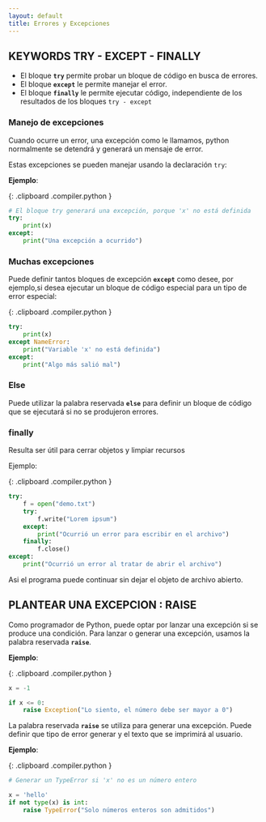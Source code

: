 ```yaml
---
layout: default
title: Errores y Excepciones
---
```


## KEYWORDS TRY - EXCEPT - FINALLY


- El bloque **`try`** permite probar un bloque de código en busca de errores.  
- El bloque **`except`** le permite manejar el error.  
- El bloque **`finally`** le permite ejecutar código, independiente de los resultados de los bloques `try - except`


### Manejo de excepciones

Cuando ocurre un error, una excepción como le llamamos, python normalmente se detendrá y generará un mensaje de error.  

Estas excepciones se pueden manejar usando la declaración `try`:  

**Ejemplo**: 

{: .clipboard .compiler.python }
```python
# El bloque try generará una excepción, porque 'x' no está definida
try:
	print(x)
except:
	print("Una excepción a ocurrido")
```


### Muchas excepciones

Puede definir tantos bloques de excepción **`except`** como desee, por ejemplo,si desea ejecutar un bloque de código especial para un tipo de error especial:  

{: .clipboard .compiler.python }
```python
try:
	print(x)
except NameError:
	print("Variable 'x' no está definida")
except:
	print("Algo más salió mal")
```

### Else

Puede utilizar la palabra reservada **`else`** para definir un bloque de código que se ejecutará si no se produjeron errores.

### finally

Resulta ser útil para cerrar objetos y limpiar recursos  

Ejemplo:

{: .clipboard .compiler.python }
```python
try:
	f = open("demo.txt")
	try:
		f.write("Lorem ipsum")
	except:
		print("Ocurrió un error para escribir en el archivo")
	finally:
		f.close()
except:
	print("Ocurrió un error al tratar de abrir el archivo")
```

Asi el programa puede continuar sin dejar el objeto de archivo abierto.  


## PLANTEAR UNA EXCEPCION : RAISE

Como programador de Python, puede optar por lanzar una excepción si se produce una condición. Para lanzar o generar una excepción, usamos la palabra reservada **`raise`**. 

**Ejemplo**:  

{: .clipboard .compiler.python }
```python
x = -1 

if x <= 0:
	raise Exception("Lo siento, el número debe ser mayor a 0")
```


La palabra reservada **`raise`** se utiliza para generar  una excepción. Puede definir que tipo de error generar y el texto que se imprimirá al usuario.  


**Ejemplo**:  

{: .clipboard .compiler.python }
```python
# Generar un TypeError si 'x' no es un número entero

x = 'hello'
if not type(x) is int:
	raise TypeError("Solo números enteros son admitidos")
```
